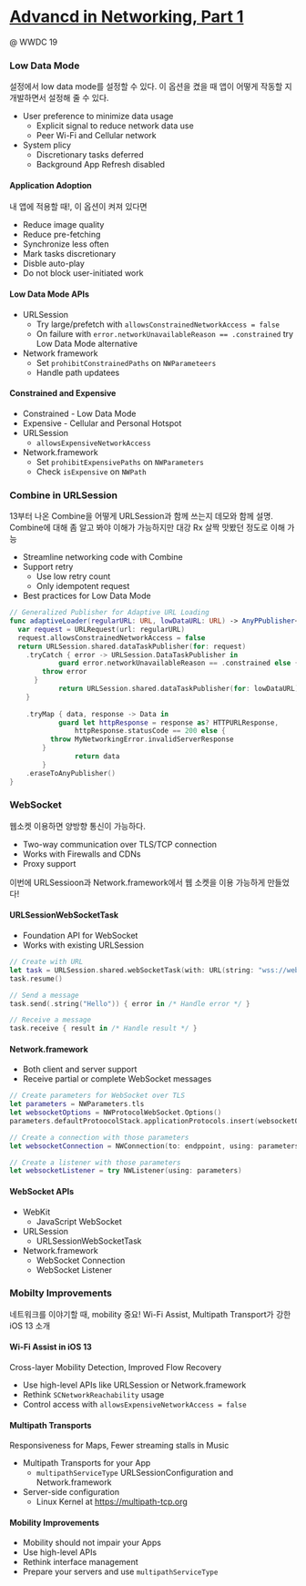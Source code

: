 # [Advancd in Networking, Part 1](https://developer.apple.com/videos/play/wwdc2019/712/)

@ WWDC 19



### Low Data Mode

설정에서 low data mode를 설정할 수 있다. 이 옵션을 켰을 때 앱이 어떻게 작동할 지 개발하면서 설정해 줄 수 있다.

* User preference to minimize data usage
  * Explicit signal to reduce network data use
  * Peer Wi-Fi and Cellular network
* System plicy
  * Discretionary tasks deferred
  * Background App Refresh disabled



#### Application Adoption

내 앱에 적용할 때!, 이 옵션이 켜져 있다면

* Reduce image quality
* Reduce pre-fetching
* Synchronize less often
* Mark tasks discretionary
* Disble auto-play
* Do not block user-initiated work



#### Low Data Mode APIs

* URLSession
  * Try large/prefetch with `allowsConstrainedNetworkAccess = false`
  * On failure with `error.networkUnavailableReason == .constrained` try Low Data Mode alternative
* Network framework
  * Set `prohibitConstrainedPaths` on `NWParameteers`
  * Handle path updatees



#### Constrained and Expensive

* Constrained - Low Data Mode
* Expensive - Cellular and Personal Hotspot
* URLSession
  * `allowsExpensiveNetworkAccess`
* Network.framework
  * Set `prohibitExpensivePaths` on `NWParameters`
  * Check `isExpensive` on `NWPath`



### Combine in URLSession

13부터 나온 Combine을 어떻게 URLSession과 함께 쓰는지 데모와 함께 설명. Combine에 대해 좀 알고 봐야 이해가 가능하지만 대강 Rx 살짝 맛봤던 정도로 이해 가능

* Streamline networking code with Combine
* Support retry
  * Use low retry count
  * Only idempotent request
* Best practices for Low Data Mode



```swift
// Generalized Publisher for Adaptive URL Loading
func adaptiveLoader(regularURL: URL, lowDataURL: URL) -> AnyPPublisher<Data, Error> {
  var request = URLRequest(url: regularURL)
  request.allowsConstrainedNetworkAccess = false
  return URLSession.shared.dataTaskPublisher(for: request)
  	.tryCatch { error -> URLSession.DataTaskPublisher in
			guard error.networkUnavailableReason == .constrained else {
        throw error
      }
			return URLSession.shared.dataTaskPublisher(for: lowDataURL)
    }
  	
  	.tryMap { data, response -> Data in
			guard let httpResponse = response as? HTTPURLResponse,
				httpResponse.statusCode == 200 else {
          throw MyNetworkingError.invalidServerResponse
        }
				return data
		}
  	.eraseToAnyPublisher()
}
```



### WebSocket

웹소켓 이용하면 양방향 통신이 가능하다.

* Two-way communication over TLS/TCP connection
* Works with Firewalls and CDNs
* Proxy support



이번에 URLSessioon과 Network.framework에서 웹 소켓을 이용 가능하게 만들었다!

#### URLSessionWebSocketTask

* Foundation API for WebSocket
* Works with existing URLSession

```swift
// Create with URL
let task = URLSession.shared.webSocketTask(with: URL(string: "wss://websocket.example")!)
task.resume()

// Send a message
task.send(.string("Hello")) { error in /* Handle error */ }

// Receive a message
task.receive { result in /* Handle result */ }
```

#### Network.framework

* Both client and server support
* Receive partial or complete WebSocket messages

```swift
// Create parameters for WebSocket over TLS
let parameters = NWParameters.tls
let websocketOptions = NWProtocolWebSocket.Options()
parameters.defaultProtoocolStack.applicationProtocols.insert(websocketOptions, at: 0)

// Create a connection with those parameters
let websocketConnection = NWConnection(to: endppoint, using: parameters)

// Create a listener with those parameters
let websocketListener = try NWListener(using: parameters)
```



#### WebSocket APIs

* WebKit
  * JavaScript WebSocket
* URLSession
  * URLSessionWebSocketTask
* Network.framework
  * WebSocket Connection
  * WebSocket Listener



### Mobilty Improvements

네트워크를 이야기할 때, mobility 중요! Wi-Fi Assist, Multipath Transport가 강한 iOS 13 소개



#### Wi-Fi Assist in iOS 13

Cross-layer Mobility Detection, Improved Flow Recovery



* Use high-level APIs like URLSession or Network.framework
* Rethink `SCNetworkReachability` usage
* Control access with `allowsExpensiveNetworkAccess = false`



#### Multipath Transports

Responsiveness for Maps, Fewer streaming stalls in Music



* Multipath Transports for your App
  * `multipathServiceType` URLSessionConfiguration and Network.framework
* Server-side configuration
  * Linux Kernel at https://multipath-tcp.org



#### Mobility Improvements

* Mobility should not impair your Apps
* Use high-level APIs
* Rethink interface management
* Prepare your servers and use `multipathServiceType`




